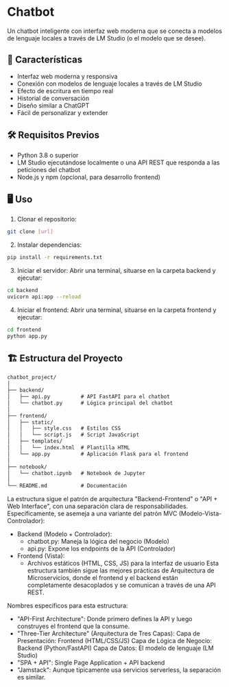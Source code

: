 # Chatbot

Un chatbot inteligente con interfaz web moderna que se conecta a modelos de lenguaje locales a través de LM Studio (o el modelo que se desee).

## 🚀 Características

- Interfaz web moderna y responsiva
- Conexión con modelos de lenguaje locales a través de LM Studio
- Efecto de escritura en tiempo real
- Historial de conversación
- Diseño similar a ChatGPT
- Fácil de personalizar y extender

## 🛠️ Requisitos Previos

- Python 3.8 o superior
- LM Studio ejecutándose localmente o una API REST que responda a las peticiones del chatbot
- Node.js y npm (opcional, para desarrollo frontend)

## 🖥️ Uso

1. Clonar el repositorio:
```bash
git clone [url]
```

2. Instalar dependencias:
```bash
pip install -r requirements.txt
```

3. Iniciar el servidor:
Abrir una terminal, situarse en la carpeta backend y ejecutar:
```bash
cd backend
uvicorn api:app --reload
```

4. Iniciar el frontend:
Abrir una terminal, situarse en la carpeta frontend y ejecutar:
```bash
cd frontend
python app.py
```

## 🏗️ Estructura del Proyecto

```markdown
chatbot_project/
│
├── backend/
│   ├── api.py          # API FastAPI para el chatbot
│   └── chatbot.py      # Lógica principal del chatbot
│
├── frontend/
│   ├── static/
│   │   ├── style.css   # Estilos CSS
│   │   └── script.js   # Script JavaScript
│   ├── templates/
│   │   └── index.html  # Plantilla HTML
│   └── app.py          # Aplicación Flask para el frontend
│
├── notebook/
│   └── chatbot.ipynb   # Notebook de Jupyter
│
└── README.md           # Documentación
```

La estructura sigue el patrón de arquitectura "Backend-Frontend" o "API + Web Interface", con una separación clara de responsabilidades. Específicamente, se asemeja a una variante del patrón MVC (Modelo-Vista-Controlador):

- Backend (Modelo + Controlador):
    - chatbot.py: Maneja la lógica del negocio (Modelo)
    - api.py: Expone los endpoints de la API (Controlador)
- Frontend (Vista):
    - Archivos estáticos (HTML, CSS, JS) para la interfaz de usuario
Esta estructura también sigue las mejores prácticas de Arquitectura de Microservicios, donde el frontend y el backend están completamente desacoplados y se comunican a través de una API REST.

Nombres específicos para esta estructura:
- "API-First Architecture": Donde primero defines la API y luego construyes el frontend que la consume.
- "Three-Tier Architecture" (Arquitectura de Tres Capas):
    Capa de Presentación: Frontend (HTML/CSS/JS)
    Capa de Lógica de Negocio: Backend (Python/FastAPI)
    Capa de Datos: El modelo de lenguaje (LM Studio)
- "SPA + API": Single Page Application + API backend
- "Jamstack": Aunque típicamente usa servicios serverless, la separación es similar.